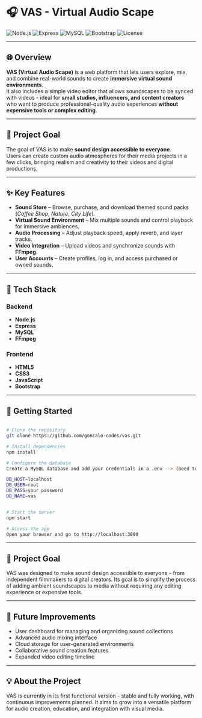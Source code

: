 # 🎧 VAS - Virtual Audio Scape

![Node.js](https://img.shields.io/badge/Node.js-339933?style=for-the-badge&logo=nodedotjs&logoColor=white)
![Express](https://img.shields.io/badge/Express-000000?style=for-the-badge&logo=express&logoColor=white)
![MySQL](https://img.shields.io/badge/MySQL-4479A1?style=for-the-badge&logo=mysql&logoColor=white)
![Bootstrap](https://img.shields.io/badge/Bootstrap-7952B3?style=for-the-badge&logo=bootstrap&logoColor=white)
![License](https://img.shields.io/badge/License-MIT-yellow?style=for-the-badge)

---

## 🌐 Overview

**VAS (Virtual Audio Scape)** is a web platform that lets users explore, mix, and combine real-world sounds to create **immersive virtual sound environments**.  
It also includes a simple video editor that allows soundscapes to be synced with videos - ideal for **small studios, influencers, and content creators** who want to produce professional-quality audio experiences **without expensive tools or complex editing**.

---

## 🧠 Project Goal

The goal of VAS is to make **sound design accessible to everyone**.  
Users can create custom audio atmospheres for their media projects in a few clicks, bringing realism and creativity to their videos and digital productions.

---

## ✨ Key Features

- **Sound Store** – Browse, purchase, and download themed sound packs (*Coffee Shop*, *Nature*, *City Life*).  
- **Virtual Sound Environment** – Mix multiple sounds and control playback for immersive ambiences.  
- **Audio Processing** – Adjust playback speed, apply reverb, and layer tracks.  
- **Video Integration** – Upload videos and synchronize sounds with **FFmpeg**.  
- **User Accounts** – Create profiles, log in, and access purchased or owned sounds.  

---

## 🧩 Tech Stack

### Backend
- **Node.js**
- **Express**
- **MySQL**
- **FFmpeg**

### Frontend
- **HTML5**
- **CSS3**
- **JavaScript**
- **Bootstrap**  

---

## 🚀 Getting Started

```bash

# Clone the repository
git clone https://github.com/goncalo-codes/vas.git

# Install dependencies
npm install

# Configure the database
Create a MySQL database and add your credentials in a .env --> (need to create the .env file):

DB_HOST=localhost
DB_USER=root
DB_PASS=your_password
DB_NAME=vas


# Start the server
npm start

# Access the app
Open your browser and go to http://localhost:3000
```

---

## 🧠 Project Goal

VAS was designed to make sound design accessible to everyone - from independent filmmakers to digital creators.
Its goal is to simplify the process of adding ambient soundscapes to media without requiring any editing experience or expensive tools.

---

## 🧭 Future Improvements

- User dashboard for managing and organizing sound collections
- Advanced audio mixing interface
- Cloud storage for user-generated environments
- Collaborative sound creation features
- Expanded video editing timeline

---

## 💡 About the Project

VAS is currently in its first functional version - stable and fully working, with continuous improvements planned.
It aims to grow into a versatile platform for audio creation, education, and integration with visual media.

